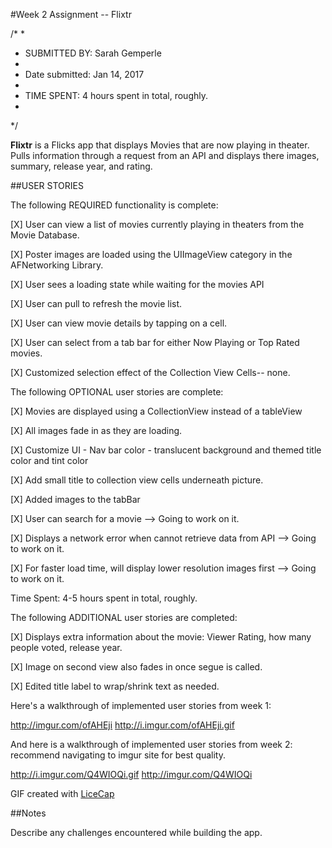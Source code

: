 #Week 2 Assignment -- Flixtr

/*
*
* SUBMITTED BY: Sarah Gemperle
*
* Date submitted: Jan 14, 2017
* 
* TIME SPENT: 4 hours spent in total, roughly.
*
*/


**Flixtr** is a Flicks app that displays Movies that are now playing in theater.
           Pulls information through a request from an API and displays there
           images, summary, release year, and rating.


##USER STORIES

The following REQUIRED functionality is complete:

[X] User can view a list of movies currently playing in theaters from the Movie Database.

[X] Poster images are loaded using the UIImageView category in the AFNetworking Library.

[X] User sees a loading state while waiting for the movies API

[X] User can pull to refresh the movie list.

[X] User can view movie details by tapping on a cell.

[X] User can select from a tab bar for either Now Playing or Top Rated movies.

[X] Customized selection effect of the Collection View Cells-- none.

The following OPTIONAL user stories are complete:

[X] Movies are displayed using a CollectionView instead of a tableView

[X] All images fade in as they are loading.

[X] Customize UI - Nav bar color - translucent background and themed title color and tint color

[X] Add small title to collection view cells underneath picture.

[X] Added images to the tabBar 

[X] User can search for a movie --> Going to work on it.

[X] Displays a network error when cannot retrieve data from API --> Going to work on it.

[X] For faster load time, will display lower resolution images first --> Going to work on it.


Time Spent: 4-5 hours spent in total, roughly.

The following ADDITIONAL user stories are completed:

[X] Displays extra information about the movie: Viewer Rating, how many people voted, release year.

[X] Image on second view also fades in once segue is called.

[X] Edited title label to wrap/shrink text as needed.


Here's a walkthrough of implemented user stories from week 1:

http://imgur.com/ofAHEji
http://i.imgur.com/ofAHEji.gif

And here is a walkthrough of implemented user stories from week 2:
recommend navigating to imgur site for best quality.

http://i.imgur.com/Q4WIOQi.gif
http://imgur.com/Q4WIOQi

GIF created with [LiceCap](http://cockos.com/licecap/)

##Notes

Describe any challenges encountered while building the app.



